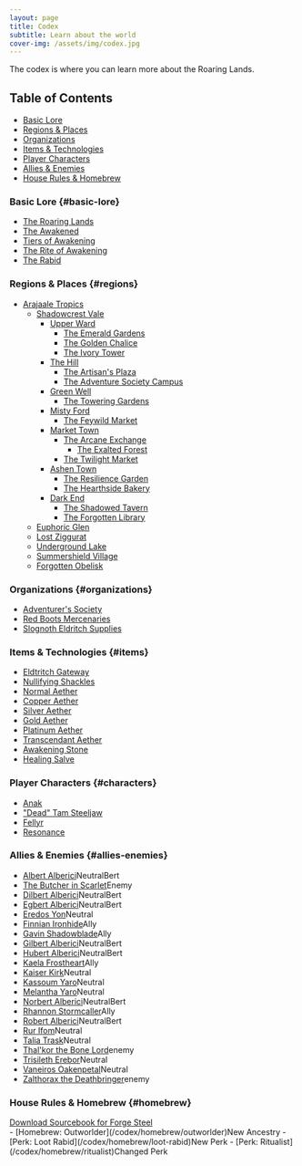 ```yaml
---
layout: page
title: Codex
subtitle: Learn about the world
cover-img: /assets/img/codex.jpg
---
```


The codex is where you can learn more about the Roaring Lands.

## Table of Contents
- [Basic Lore](#basic-lore)
- [Regions & Places](#regions)
- [Organizations](#organizations)
- [Items & Technologies](#items)
- [Player Characters](#characters)
- [Allies & Enemies](#allies-enemies)
- [House Rules & Homebrew](#homebrew)

### Basic Lore {#basic-lore}
- [The Roaring Lands](/codex/the-roaring-lands)
- [The Awakened](/codex/the-awakened)
- [Tiers of Awakening](/codex/tiers-of-awakening)
- [The Rite of Awakening](/codex/the-rite-of-awakening)
- [The Rabid](/codex/the-rabid)

### Regions & Places {#regions}
- [Arajaale Tropics](/codex/regions/arajaale-tropics)
    - [Shadowcrest Vale](/codex/regions/shadowcrest-vale)
        - [Upper Ward](/codex/regions/upper-ward)
            - <span class="redacted" markdown="1">[The Emerald Gardens](/codex/regions/the-emerald-gardens)</span>
            - <span class="redacted" markdown="1">[The Golden Chalice](/codex/regions/the-golden-chalice)</span>
            - <span class="redacted" markdown="1">[The Ivory Tower](/codex/regions/the-ivory-tower)</span>
        - [The Hill](/codex/regions/the-hill)
            - <span class="redacted" markdown="1">[The Artisan's Plaza](/codex/regions/the-artisans-plaza)</span>
            - [The Adventure Society Campus](/codex/regions/adventure-society-campus)
        - [Green Well](/codex/regions/green-well)
            - [The Towering Gardens](/codex/regions/the-towering-gardens)
        - [Misty Ford](/codex/regions/misty-ford)
            - <span class="redacted" markdown="1">[The Feywild Market](/codex/regions/the-feywild-market)</span>
        - [Market Town](/codex/regions/market-town)
            - [The Arcane Exchange](/codex/regions/the-arcane-exchange)
                - [The Exalted Forest](/codex/regions/the-exalted-forest)
            - <span class="redacted" markdown="1">[The Twilight Market](/codex/regions/the-twilight-market)</span>
        - [Ashen Town](/codex/regions/ashen-town)
            - <span class="redacted" markdown="1">[The Resilience Garden](/codex/regions/the-resilience-garden)</span>
            - <span class="redacted" markdown="1">[The Hearthside Bakery](/codex/regions/the-hearthside-bakery)</span>
        - [Dark End](/codex/regions/dark-end)
            - <span class="redacted" markdown="1">[The Shadowed Tavern](/codex/regions/the-shadowed-tavern)</span>
            - <span class="redacted" markdown="1">[The Forgotten Library](/codex/regions/the-forgotten-library)</span>
    - <span class="redacted" markdown="1">[Euphoric Glen](/codex/regions/euphoric-glen)</span>
    - <span class="redacted" markdown="1">[Lost Ziggurat](/codex/regions/lost-ziggurat)</span>
    - <span class="redacted" markdown="1">[Underground Lake](/codex/regions/underground-lake)</span>
    - <span class="redacted" markdown="1">[Summershield Village](/codex/regions/summershield-village)</span>
    - <span class="redacted" markdown="1">[Forgotten Obelisk](/codex/regions/forgotten-obelisk)</span>

### Organizations {#organizations}
- [Adventurer's Society](/codex/organizations/adventurers-society)
- [Red Boots Mercenaries](/codex/organizations/red-boots)
- <span class="redacted" markdown="1">[Slognoth Eldritch Supplies](/codex/organizations/slognoth-eldritch-supplies)</span>

### Items & Technologies {#items}
- <span class="redacted" markdown="1">[Eldtritch Gateway](/codex/items/eldritch-gateway)</span>
- <span class="redacted" markdown="1">[Nullifying Shackles](/codex/items/nullifying-shackles)</span>
- [Normal Aether](/codex/items/aether-normal)
- [Copper Aether](/codex/items/aether-copper)
- [Silver Aether](/codex/items/aether-silver)
- [Gold Aether](/codex/items/aether-gold)
- [Platinum Aether](/codex/items/aether-platinum)
- <span class="redacted" markdown="1">[Transcendant Aether](/codex/items/aether-transcendant)</span>
- [Awakening Stone](/codex/items/awakening-stone)
- [Healing Salve](/codex/items/healing-salve)

### Player Characters {#characters}
- [Anak](/codex/characters/anak)
- ["Dead" Tam Steeljaw](/codex/characters/dead-tam-steeljaw)
- [Fellyr](/codex/characters/fellyr)
- [Resonance](/codex/characters/resonance)

### Allies & Enemies {#allies-enemies}
- [Albert Alberici](/codex/characters/albert-alberici)<span class="status-pill pill-neutral">Neutral</span><span class="status-pill pill-bert">Bert</span>
- [The Butcher in Scarlet](/codex/characters/butcher-in-scarlet)<span class="status-pill pill-enemy">Enemy</span>
- <span class="redacted" markdown="1">[Dilbert Alberici](/codex/characters/dilbert-alberici)</span><span class="status-pill pill-neutral">Neutral</span><span class="status-pill pill-bert">Bert</span>
- <span class="redacted" markdown="1">[Egbert Alberici](/codex/characters/egbert-alberici)</span><span class="status-pill pill-neutral">Neutral</span><span class="status-pill pill-bert">Bert</span>
- <span class="redacted" markdown="1">[Eredos Yon](/codex/characters/eredos-yon)</span><span class="status-pill pill-neutral">Neutral</span>
- <span class="redacted" markdown="1">[Finnian Ironhide](/codex/characters/finnian-ironhide)</span><span class="status-pill pill-ally">Ally</span>
- <span class="redacted" markdown="1">[Gavin Shadowblade](/codex/characters/gavin-shadowblade)</span><span class="status-pill pill-ally">Ally</span>
- <span class="redacted" markdown="1">[Gilbert Alberici](/codex/characters/gilbert-alberici)</span><span class="status-pill pill-neutral">Neutral</span><span class="status-pill pill-bert">Bert</span>
- [Hubert Alberici](/codex/characters/hubert-alberici)<span class="status-pill pill-neutral">Neutral</span><span class="status-pill pill-bert">Bert</span>
- <span class="redacted" markdown="1">[Kaela Frostheart](/codex/characters/kaela-frostheard)</span><span class="status-pill pill-ally">Ally</span>
- <span class="redacted" markdown="1">[Kaiser Kirk](/codex/characters/kaiser-kirk.md)</span><span class="status-pill pill-neutral">Neutral</span>
- [Kassoum Yaro](/codex/characters/kassoum-yaro)<span class="status-pill pill-neutral">Neutral</span>
- [Melantha Yaro](/codex/characters/melantha-yaro)<span class="status-pill pill-neutral">Neutral</span>
- <span class="redacted" markdown="1">[Norbert Alberici](/codex/characters/Norbert-alberici)</span><span class="status-pill pill-neutral">Neutral</span><span class="status-pill pill-bert">Bert</span>
- <span class="redacted" markdown="1">[Rhannon Stormcaller](/codex/characters/rhannon-stormcaller)</span><span class="status-pill pill-ally">Ally</span>
- <span class="redacted" markdown="1">[Robert Alberici](/codex/characters/robert-alberici)</span><span class="status-pill pill-neutral">Neutral</span><span class="status-pill pill-bert">Bert</span>
- <span class="redacted" markdown="1">[Rur Ifom](/codex/characters/rur-ifom)</span><span class="status-pill pill-neutral">Neutral</span>
- <span class="redacted" markdown="1">[Talia Trask](/codex/characters/talia-trask)</span><span class="status-pill pill-neutral">Neutral</span>
- <span class="redacted" markdown="1">[Thal'kor the Bone Lord](/codex/characters/thalkor-the-bone-lord)</span><span class="status-pill pill-enemy">enemy</span>
- <span class="redacted" markdown="1">[Trisileth Erebor](/codex/characters/trisileth-erebor)</span><span class="status-pill pill-neutral">Neutral</span>
- [Vaneiros Oakenpetal](/codex/characters/vaneiros-oakenpetal)<span class="status-pill pill-neutral">Neutral</span>
- [Zalthorax the Deathbringer](/codex/characters/zalthorax-the-deathbringer)<span class="status-pill pill-enemy">enemy</span>

### House Rules & Homebrew {#homebrew}
<div class="download-container"><a class="download-file" href="/assets/forge-steel/Roaring-Lands.drawsteel-sourcebook"><span class="download-icon"><i class="fa fa-download"></i></span><span class="download-text">Download Sourcebook for Forge Steel</span></a></div>
- [Homebrew: Outworlder](/codex/homebrew/outworlder)<span class="status-pill pill-new-rule">New Ancestry</span>
- [Perk: Loot Rabid](/codex/homebrew/loot-rabid)<span class="status-pill pill-new-rule">New Perk</span>
- [Perk: Ritualist](/codex/homebrew/ritualist)<span class="status-pill pill-changed-rule">Changed Perk</span>